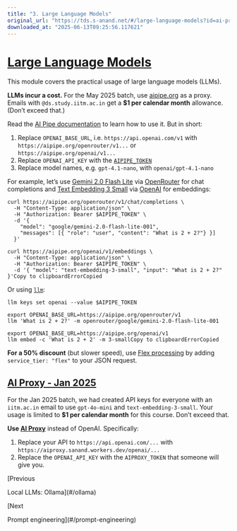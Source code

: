 ```yaml
---
title: "3. Large Language Models"
original_url: "https://tds.s-anand.net/#/large-language-models?id=ai-proxy-jan-2025"
downloaded_at: "2025-06-13T09:25:56.117621"
---
```

[Large Language Models](#/large-language-models?id=large-language-models)
=========================================================================

This module covers the practical usage of large language models (LLMs).

**LLMs incur a cost.** For the May 2025 batch, use [aipipe.org](https://aipipe.org/) as a proxy.
Emails with `@ds.study.iitm.ac.in` get a **$1 per calendar month** allowance. (Don’t exceed that.)

Read the [AI Pipe documentation](https://github.com/sanand0/aipipe) to learn how to use it. But in short:

1. Replace `OPENAI_BASE_URL`, i.e. `https://api.openai.com/v1` with `https://aipipe.org/openrouter/v1...` or `https://aipipe.org/openai/v1...`
2. Replace `OPENAI_API_KEY` with the [`AIPIPE_TOKEN`](https://aipipe.org/login)
3. Replace model names, e.g. `gpt-4.1-nano`, with `openai/gpt-4.1-nano`

For example, let’s use [Gemini 2.0 Flash Lite](https://cloud.google.com/vertex-ai/generative-ai/docs/models/gemini/2-0-flash-lite) via [OpenRouter](https://openrouter.ai/google/gemini-2.0-flash-lite-001) for chat completions and [Text Embedding 3 Small](https://platform.openai.com/docs/models/text-embedding-3-small) via [OpenAI](https://platform.openai.com/docs/) for embeddings:

```
curl https://aipipe.org/openrouter/v1/chat/completions \
  -H "Content-Type: application/json" \
  -H "Authorization: Bearer $AIPIPE_TOKEN" \
  -d '{
    "model": "google/gemini-2.0-flash-lite-001",
    "messages": [{ "role": "user", "content": "What is 2 + 2?"} }]
  }'

curl https://aipipe.org/openai/v1/embeddings \
  -H "Content-Type: application/json" \
  -H "Authorization: Bearer $AIPIPE_TOKEN" \
  -d '{ "model": "text-embedding-3-small", "input": "What is 2 + 2?" }'Copy to clipboardErrorCopied
```

Or using [`llm`](https://llm.datasette.io/):

```
llm keys set openai --value $AIPIPE_TOKEN

export OPENAI_BASE_URL=https://aipipe.org/openrouter/v1
llm 'What is 2 + 2?' -m openrouter/google/gemini-2.0-flash-lite-001

export OPENAI_BASE_URL=https://aipipe.org/openai/v1
llm embed -c 'What is 2 + 2' -m 3-smallCopy to clipboardErrorCopied
```

**For a 50% discount** (but slower speed), use [Flex processing](https://platform.openai.com/docs/guides/flex-processing) by adding `service_tier: "flex"` to your JSON request.

[AI Proxy - Jan 2025](#/large-language-models?id=ai-proxy-jan-2025)
-------------------------------------------------------------------

For the Jan 2025 batch, we had created API keys for everyone with an `iitm.ac.in` email to use `gpt-4o-mini` and `text-embedding-3-small`. Your usage is limited to **$1 per calendar month** for this course. Don’t exceed that.

**Use [AI Proxy](https://github.com/sanand0/aiproxy)** instead of OpenAI. Specifically:

1. Replace your API to `https://api.openai.com/...` with `https://aiproxy.sanand.workers.dev/openai/...`
2. Replace the `OPENAI_API_KEY` with the `AIPROXY_TOKEN` that someone will give you.

[Previous

Local LLMs: Ollama](#/ollama)

[Next

Prompt engineering](#/prompt-engineering)